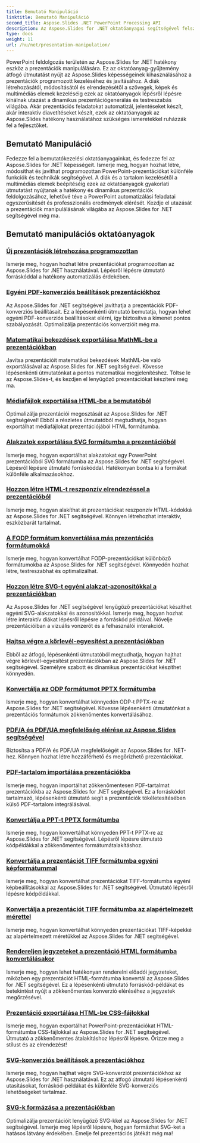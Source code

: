 ```yaml
---
title: Bemutató Manipuláció
linktitle: Bemutató Manipuláció
second_title: Aspose.Slides .NET PowerPoint Processing API
description: Az Aspose.Slides for .NET oktatóanyagai segítségével felszabadíthatja a prezentációk manipulálásában rejlő lehetőségeket. Tanulja meg, hogyan lehet dinamikusan létrehozni, testreszabni és programozottan javítani PowerPoint-prezentációkat. Növelje PowerPoint-feldolgozási készségeit még ma!
type: docs
weight: 11
url: /hu/net/presentation-manipulation/
---
```

PowerPoint feldolgozás területén az Aspose.Slides for .NET hatékony eszköz a prezentációk manipulálására. Ez az oktatóanyag-gyűjtemény átfogó útmutatást nyújt az Aspose.Slides képességeinek kihasználásához a prezentációk programozott kezeléséhez és javításához. A diák létrehozásától, módosításától és elrendezésétől a szövegek, képek és multimédiás elemek kezeléséig ezek az oktatóanyagok lépésről lépésre kínálnak utazást a dinamikus prezentációgenerálás és testreszabás világába. Akár prezentációs feladatokat automatizál, jelentéseket készít, akár interaktív diavetítéseket készít, ezek az oktatóanyagok az Aspose.Slides hatékony használatához szükséges ismeretekkel ruházzák fel a fejlesztőket.

## Bemutató Manipuláció
Fedezze fel a bemutatókezelési oktatóanyagainkat, és fedezze fel az Aspose.Slides for .NET képességeit. Ismerje meg, hogyan hozhat létre, módosíthat és javíthat programozottan PowerPoint-prezentációkat különféle funkciók és technikák segítségével. A diák és a tartalom kezelésétől a multimédiás elemek beépítéséig ezek az oktatóanyagok gyakorlati útmutatást nyújtanak a hatékony és dinamikus prezentációk feldolgozásához, lehetővé téve a PowerPoint automatizálási feladatai egyszerűsítését és professzionális eredmények elérését. Kezdje el utazását a prezentációk manipulálásának világába az Aspose.Slides for .NET segítségével még ma.

## Bemutató manipulációs oktatóanyagok
### [Új prezentációk létrehozása programozottan](./create-new-presentations-programmatically/)
Ismerje meg, hogyan hozhat létre prezentációkat programozottan az Aspose.Slides for .NET használatával. Lépésről lépésre útmutató forráskóddal a hatékony automatizálás érdekében.
### [Egyéni PDF-konverziós beállítások prezentációkhoz](./custom-pdf-conversion-options-for-presentations/)
Az Aspose.Slides for .NET segítségével javíthatja a prezentációk PDF-konverziós beállításait. Ez a lépésenkénti útmutató bemutatja, hogyan lehet egyéni PDF-konverziós beállításokat elérni, így biztosítva a kimenet pontos szabályozását. Optimalizálja prezentációs konverzióit még ma.
### [Matematikai bekezdések exportálása MathML-be a prezentációkban](./export-math-paragraphs-to-mathml-in-presentations/)
Javítsa prezentációit matematikai bekezdések MathML-be való exportálásával az Aspose.Slides for .NET segítségével. Kövesse lépésenkénti útmutatónkat a pontos matematikai megjelenítéshez. Töltse le az Aspose.Slides-t, és kezdjen el lenyűgöző prezentációkat készíteni még ma.
### [Médiafájlok exportálása HTML-be a bemutatóból](./export-media-files-to-html-from-presentation/)
Optimalizálja prezentációi megosztását az Aspose.Slides for .NET segítségével! Ebből a részletes útmutatóból megtudhatja, hogyan exportálhat médiafájlokat prezentációjából HTML formátumba. 
### [Alakzatok exportálása SVG formátumba a prezentációból](./export-shapes-to-svg-format-from-presentation/)
Ismerje meg, hogyan exportálhat alakzatokat egy PowerPoint prezentációból SVG formátumba az Aspose.Slides for .NET segítségével. Lépésről lépésre útmutató forráskóddal. Hatékonyan bontsa ki a formákat különféle alkalmazásokhoz.
### [Hozzon létre HTML-t reszponzív elrendezéssel a prezentációból](./create-html-with-responsive-layout-from-presentation/)
Ismerje meg, hogyan alakíthat át prezentációkat reszponzív HTML-kódokká az Aspose.Slides for .NET segítségével. Könnyen létrehozhat interaktív, eszközbarát tartalmat.
### [A FODP formátum konvertálása más prezentációs formátumokká](./convert-fodp-format-to-other-presentation-formats/)
Ismerje meg, hogyan konvertálhat FODP-prezentációkat különböző formátumokba az Aspose.Slides for .NET segítségével. Könnyedén hozhat létre, testreszabhat és optimalizálhat.
### [Hozzon létre SVG-t egyéni alakzat-azonosítókkal a prezentációkban](./generate-svg-with-custom-shape-ids-in-presentations/)
Az Aspose.Slides for .NET segítségével lenyűgöző prezentációkat készíthet egyéni SVG-alakzatokkal és azonosítókkal. Ismerje meg, hogyan hozhat létre interaktív diákat lépésről lépésre a forráskód példáival. Növelje prezentációiban a vizuális vonzerőt és a felhasználói interakciót.
### [Hajtsa végre a körlevél-egyesítést a prezentációkban](./perform-mail-merge-in-presentations/)
Ebből az átfogó, lépésenkénti útmutatóból megtudhatja, hogyan hajthat végre körlevél-egyesítést prezentációkban az Aspose.Slides for .NET segítségével. Személyre szabott és dinamikus prezentációkat készíthet könnyedén.
### [Konvertálja az ODP formátumot PPTX formátumba](./convert-odp-format-to-pptx-format/)
Ismerje meg, hogyan konvertálhat könnyedén ODP-t PPTX-re az Aspose.Slides for .NET segítségével. Kövesse lépésenkénti útmutatónkat a prezentációs formátumok zökkenőmentes konvertálásához.
### [PDF/A és PDF/UA megfelelőség elérése az Aspose.Slides segítségével](./achieving-pdf-a-and-pdf-ua-conformance-with-aspose-slides/)
Biztosítsa a PDF/A és PDF/UA megfelelőségét az Aspose.Slides for .NET-hez. Könnyen hozhat létre hozzáférhető és megőrizhető prezentációkat.
### [PDF-tartalom importálása prezentációkba](./import-pdf-content-into-presentations/)
Ismerje meg, hogyan importálhat zökkenőmentesen PDF-tartalmat prezentációkba az Aspose.Slides for .NET segítségével. Ez a forráskódot tartalmazó, lépésenkénti útmutató segít a prezentációk tökéletesítésében külső PDF-tartalom integrálásával.
### [Konvertálja a PPT-t PPTX formátumba](./convert-ppt-to-pptx-format/)
Ismerje meg, hogyan konvertálhat könnyedén PPT-t PPTX-re az Aspose.Slides for .NET segítségével. Lépésről lépésre útmutató kódpéldákkal a zökkenőmentes formátumátalakításhoz.
### [Konvertálja a prezentációt TIFF formátumba egyéni képformátummal](./convert-presentation-to-tiff-with-custom-image-format/)
Ismerje meg, hogyan konvertálhat prezentációkat TIFF-formátumba egyéni képbeállításokkal az Aspose.Slides for .NET segítségével. Útmutató lépésről lépésre kódpéldákkal.
### [Konvertálja a prezentációt TIFF formátumba az alapértelmezett mérettel](./convert-presentation-to-tiff-with-default-size/)
Ismerje meg, hogyan konvertálhat könnyedén prezentációkat TIFF-képekké az alapértelmezett méretükkel az Aspose.Slides for .NET segítségével.
### [Rendereljen jegyzeteket a prezentáció HTML formátumba konvertálásakor](./render-notes-while-converting-presentation-to-html/)
Ismerje meg, hogyan lehet hatékonyan renderelni előadói jegyzeteket, miközben egy prezentációt HTML-formátumba konvertál az Aspose.Slides for .NET segítségével. Ez a lépésenkénti útmutató forráskód-példákat és betekintést nyújt a zökkenőmentes konverzió eléréséhez a jegyzetek megőrzésével. 
### [Prezentáció exportálása HTML-be CSS-fájlokkal](./export-presentation-to-html-with-css-files/)
Ismerje meg, hogyan exportálhat PowerPoint-prezentációkat HTML-formátumba CSS-fájlokkal az Aspose.Slides for .NET segítségével. Útmutató a zökkenőmentes átalakításhoz lépésről lépésre. Őrizze meg a stílust és az elrendezést! 
### [SVG-konverziós beállítások a prezentációkhoz](./svg-conversion-options-for-presentations/)
Ismerje meg, hogyan hajthat végre SVG-konverziót prezentációkhoz az Aspose.Slides for .NET használatával. Ez az átfogó útmutató lépésenkénti utasításokat, forráskód-példákat és különféle SVG-konverziós lehetőségeket tartalmaz.
### [SVG-k formázása a prezentációkban](./formatting-svgs-in-presentations/)
Optimalizálja prezentációit lenyűgöző SVG-kkel az Aspose.Slides for .NET segítségével. Ismerje meg lépésről lépésre, hogyan formázhat SVG-ket a hatásos látvány érdekében. Emelje fel prezentációs játékát még ma! 